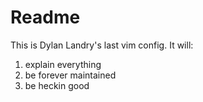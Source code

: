 # Readme

This is Dylan Landry's last vim config. It will:

1. explain everything
1. be forever maintained
1. be heckin good

